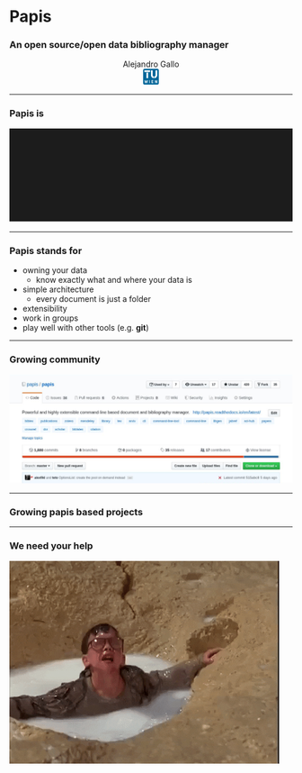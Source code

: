 # Papis
### An open source/open data bibliography manager

<!-- .slide: data-background="#aa5faf" -->
<!-- .slide: data-transition="concave" -->

<center>
Alejandro Gallo
<br>
<img style="height: 2em" src="images/logo.png">
</center>

---

### Papis is

<img style="" src="images/example.svg">

<!-- .slide: data-transition="concave" -->

---

### Papis stands for

* owning your data
  - know exactly what and where your data is
* simple architecture
  - every document is just a folder
* extensibility
* work in groups
* play well with other tools (e.g. **git**)

---

### Growing community

<img style="" src="images/papis-header.png">

---

### Growing papis based projects

<!-- .slide: data-background="images/papis-org.png" -->

---

### We need your help

<!-- .slide: data-background="images/issues.png" -->
<img style="" src="images/help.gif">

